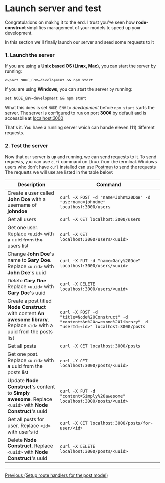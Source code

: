 # Launch server and test

Congratulations on making it to the end. I trust you've seen how **node-construct** simplifies
management of your models to speed up your development.

In this section we'll finally launch our server and send some requests to it

### 1. Launch the server

If you are using a **Unix based OS (Linux, Mac)**, you can start the server by running:

```
export NODE_ENV=development && npm start
```

If you are using **Windows**, you can start the server by running:

```
set NODE_ENV=development && npm start
```

What this does is set `NODE_ENV` to _development_ before `npm start` starts the server.
The server is configured to run on port **3000** by default and is accessbile at
[localhost:3000](localhost:3000)

That's it. You have a running server which can handle eleven (11) different requests.

### 2. Test the server

Now that our server is up and running, we can send requests to it.
To send requests, you can use `curl` command on Linux from the terminal. Windows users who don't
have `curl` installed can use [Postman](https://www.postman.com/) to send the requests
The requests we will use are listed in the table below:

| Description                                                                                                                 | Command                                                                                                              |
| --------------------------------------------------------------------------------------------------------------------------- | -------------------------------------------------------------------------------------------------------------------- |
| Create a user called **John Doe** with a username of **johndoe**                                                            | `curl -X POST -d "name=John%20Doe" -d "username=johndoe" localhost:3000/users`                                       |
| Get all users                                                                                                               | `curl -X GET localhost:3000/users`                                                                                   |
| Get one user. Replace `<uuid>` with a uuid from the users list                                                              | `curl -X GET localhost:3000/users/<uuid>`                                                                            |
| Change **John Doe**'s name to **Gary Doe**. Replace `<uuid>` with **John Doe**'s uuid                                       | `curl -X PUT -d "name=Gary%20Doe" localhost:3000/users/<uuid>`                                                       |
| Delete **Gary Doe**. Replace `<uuid>` with **Gary Doe**'s uuid                                                              | `curl -X DELETE localhost:3000/users/<uuid>`                                                                         |
| Create a post titled **Node Construct** with content **An awesome library**. Replace `<id>` with a uuid from the posts list | `curl -X POST -d "title=Node%20Construct" -d "content=An%20awesome%20library" -d "userId=<id>" localhost:3000/posts` |
| Get all posts                                                                                                               | `curl -X GET localhost:3000/posts`                                                                                   |
| Get one post. Replace `<uuid>` with a uuid from the posts list                                                              | `curl -X GET localhost:3000/posts/<uuid>`                                                                            |
| Update **Node Construct**'s content to **Simply awesome**. Replace `<uuid>` with **Node Construct**'s uuid                  | `curl -X PUT -d "content=Simply%20awesome" localhost:3000/posts/<uuid>`                                              |
| Get all posts for user. Replace `<id>` with user's id                                                                       | `curl -X GET localhost:3000/posts/for-user/<id>`                                                                     |
| Delete **Node Construct**. Replace `<uuid>` with **Node Construct**'s uuid                                                  | `curl -X DELETE localhost:3000/posts/<uuid>`                                                                         |

---

<div>
    <a href="./07-setup-routes-for-post.md">Previous (Setup route handlers for the post model)</a>
</div>
